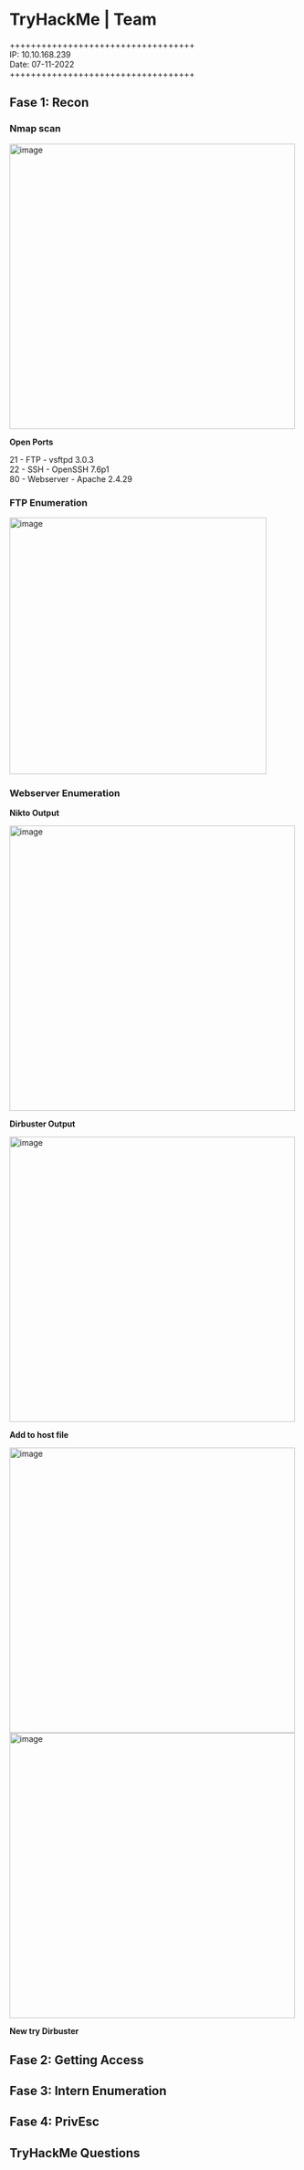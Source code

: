 # TryHackMe | Team

+++++++++++++++++++++++++++++++++++\
IP: 10.10.168.239\
Date: 07-11-2022\
+++++++++++++++++++++++++++++++++++

##  Fase 1: Recon

### Nmap scan

<img width="500" alt="image" src="https://user-images.githubusercontent.com/115549820/200295150-b1d3da41-166f-4c6d-b20b-caf965492076.png">

**Open Ports**

21 - FTP - vsftpd 3.0.3\
22 - SSH - OpenSSH 7.6p1\
80 - Webserver - Apache 2.4.29

### FTP Enumeration

<img width="450" alt="image" src="https://user-images.githubusercontent.com/115549820/200295867-632d7502-6baf-40d1-b1a7-159d1b74b1de.png">

### Webserver Enumeration

**Nikto Output**

<img width="500" alt="image" src="https://user-images.githubusercontent.com/115549820/200297223-cc85ec44-fd0f-475e-bb9c-5d8726192b78.png">


**Dirbuster Output**

<img width="500" alt="image" src="https://user-images.githubusercontent.com/115549820/200297555-3557adf2-a714-4e96-98b5-d1500c430e95.png">

**Add to host file**

<img width="500" alt="image" src="https://user-images.githubusercontent.com/115549820/200299255-cad28f1d-9ebf-4e36-86ae-918c23a78d0e.png">

<img width="500" alt="image" src="https://user-images.githubusercontent.com/115549820/200299472-993a43fe-039d-401b-af74-4a8b7d13cf56.png">

**New try Dirbuster**



## Fase 2: Getting Access

  
## Fase 3: Intern Enumeration

  
## Fase 4: PrivEsc
  
## TryHackMe Questions
